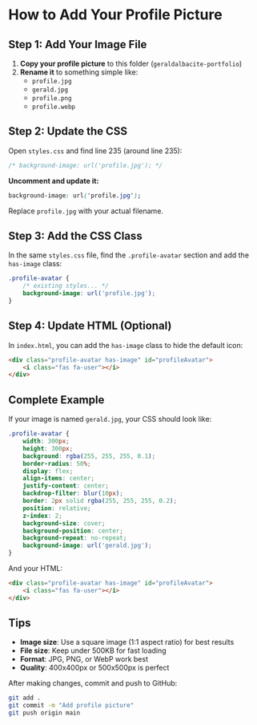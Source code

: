 # How to Add Your Profile Picture

## Step 1: Add Your Image File

1. **Copy your profile picture** to this folder (`geraldalbacite-portfolio`)
2. **Rename it** to something simple like:
   - `profile.jpg`
   - `gerald.jpg` 
   - `profile.png`
   - `profile.webp`

## Step 2: Update the CSS

Open `styles.css` and find line 235 (around line 235):

```css
/* background-image: url('profile.jpg'); */
```

**Uncomment and update it:**
```css
background-image: url('profile.jpg');
```

Replace `profile.jpg` with your actual filename.

## Step 3: Add the CSS Class

In the same `styles.css` file, find the `.profile-avatar` section and add the `has-image` class:

```css
.profile-avatar {
    /* existing styles... */
    background-image: url('profile.jpg');
}
```

## Step 4: Update HTML (Optional)

In `index.html`, you can add the `has-image` class to hide the default icon:

```html
<div class="profile-avatar has-image" id="profileAvatar">
    <i class="fas fa-user"></i>
</div>
```

## Complete Example

If your image is named `gerald.jpg`, your CSS should look like:

```css
.profile-avatar {
    width: 300px;
    height: 300px;
    background: rgba(255, 255, 255, 0.1);
    border-radius: 50%;
    display: flex;
    align-items: center;
    justify-content: center;
    backdrop-filter: blur(10px);
    border: 2px solid rgba(255, 255, 255, 0.2);
    position: relative;
    z-index: 2;
    background-size: cover;
    background-position: center;
    background-repeat: no-repeat;
    background-image: url('gerald.jpg');
}
```

And your HTML:
```html
<div class="profile-avatar has-image" id="profileAvatar">
    <i class="fas fa-user"></i>
</div>
```

## Tips

- **Image size**: Use a square image (1:1 aspect ratio) for best results
- **File size**: Keep under 500KB for fast loading
- **Format**: JPG, PNG, or WebP work best
- **Quality**: 400x400px or 500x500px is perfect

After making changes, commit and push to GitHub:
```bash
git add .
git commit -m "Add profile picture"
git push origin main
```
